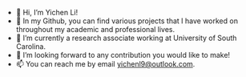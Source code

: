 - 👋 Hi, I’m Yichen Li! 
- 👀 In my Github, you can find various projects that I have worked on throughout my academic and professional lives.
- 🌱 I’m currently a research associate working at University of South Carolina.
- 💞️ I’m looking forward to any contribution you would like to make!
- 📫 You can reach me by email yichenl9@outlook.com.

<!---
yichenl9/yichenl9 is a ✨ special ✨ repository because its `README.md` (this file) appears on your GitHub profile.
You can click the Preview link to take a look at your changes.
--->
